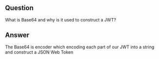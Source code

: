 ## Question

What is Base64 and why is it used to construct a JWT?

## Answer

The Base64 is encoder which encoding each part of our JWT into a string and construct a JSON Web Token
